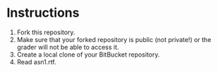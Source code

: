 # Instructions #

1. Fork this repository. 
1. Make sure that your forked repository is public (not private!) or the grader will not be able to access it.
1. Create a local clone of your BitBucket repository.
1. Read asn1.rtf.